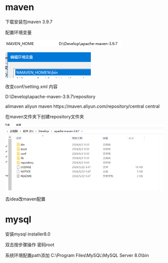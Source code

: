 # maven

下载安装包maven 3.9.7

配置环境变量

![image-20240603101432303](.assets/image-20240603101432303.png)

![image-20240603101453278](.assets/image-20240603101453278.png)

改变conf/setting.xml 内容

<localRepository>D:\Develop\apache-maven-3.9.7\repository</localRepository>

<mirror>
            <id>alimaven</id>
            <name>aliyun maven</name>
            <url>https://maven.aliyun.com/repository/central</url>
            <mirrorOf>central</mirrorOf>
        </mirror>

在maven文件夹下创建repository文件夹

![image-20240603101326567](.assets/image-20240603101326567.png)

去idea改maven配置



# mysql

安装mysql installer8.0

双击按步骤操作 密码root

系统环境配置path添加 C:\Program Files\MySQL\MySQL Server 8.0\bin

